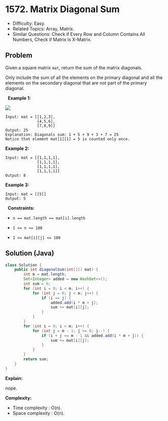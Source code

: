 # 1572. Matrix Diagonal Sum

- Difficulty: Easy.
- Related Topics: Array, Matrix.
- Similar Questions: Check if Every Row and Column Contains All Numbers, Check if Matrix Is X-Matrix.

## Problem

Given a square matrix ```mat```, return the sum of the matrix diagonals.

Only include the sum of all the elements on the primary diagonal and all the elements on the secondary diagonal that are not part of the primary diagonal.

 
**Example 1:**

![](https://assets.leetcode.com/uploads/2020/08/14/sample_1911.png)

```
Input: mat = [[1,2,3],
              [4,5,6],
              [7,8,9]]
Output: 25
Explanation: Diagonals sum: 1 + 5 + 9 + 3 + 7 = 25
Notice that element mat[1][1] = 5 is counted only once.
```

**Example 2:**

```
Input: mat = [[1,1,1,1],
              [1,1,1,1],
              [1,1,1,1],
              [1,1,1,1]]
Output: 8
```

**Example 3:**

```
Input: mat = [[5]]
Output: 5
```

 
**Constraints:**


	
- ```n == mat.length == mat[i].length```
	
- ```1 <= n <= 100```
	
- ```1 <= mat[i][j] <= 100```



## Solution (Java)

```java
class Solution {
    public int diagonalSum(int[][] mat) {
        int m = mat.length;
        Set<Integer> added = new HashSet<>();
        int sum = 0;
        for (int i = 0; i < m; i++) {
            for (int j = 0; j < m; j++) {
                if (i == j) {
                    added.add(i * m + j);
                    sum += mat[i][j];
                }
            }
        }
        for (int i = 0; i < m; i++) {
            for (int j = m - 1; j >= 0; j--) {
                if (i + j == m - 1 && added.add(i * m + j)) {
                    sum += mat[i][j];
                }
            }
        }
        return sum;
    }
}
```

**Explain:**

nope.

**Complexity:**

* Time complexity : O(n).
* Space complexity : O(n).
